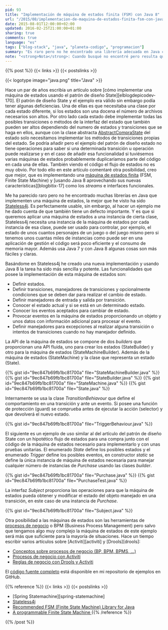 ```yaml
---
pid: 93
title: "Implementación de máquina de estados finita (FSM) con Java 8"
url: "/2015/08/implementacion-de-maquina-de-estados-finita-fsm-con-java-8/"
date: 2015-08-01T12:00:00+02:00
updated: 2016-02-25T21:00:00+01:00
sharing: true
comments: true
language: "es"
tags: ["blog-stack", "java", "planeta-codigo", "programacion"]
summary: "Es raro pero no he encontrado una librería adecuada en Java con una implementación de una máquina de estados. Stateless4j puede ser una candidata pero también tiene algunas deficiencias que pueden hacer que no nos sirva. Basándome en Stateless4j y usando Java 8 he creado una implementación de FSM con una funcionalidad similar y más ligera donde una única instancia de la máquina de estados es independiente del número de instancias de objetos en las que se use."
note: "<strong>Nota</strong>: Cuando busqué no encontré pero resulta que entre uno de los numerosos subproyectos de Spring está uno que sirve como implementación de máquina de estados, [Spring Statemachine](http://projects.spring.io/spring-statemachine/). Por supuesto, Spring Statemachine es mucho más avanzado que este ejemplo que muestro en el artículo y lo recomiendo también por su mejor soporte en futuras actualizaciones."
---
```


{{% post %}}
{{< links >}}
{{< postslinks >}}

{{< logotype image="java.png" title="Java" >}}

Hace un par de años escribía un artículo sobre [cómo implementar una máquina de estados usando el patrón de diseño State][elblogdepicodev-170]. El patrón de diseño State y el ejemplo era válido sin embargo podía tener algunas deficiencias. Una de ellas es que necesitaba una clase por cada estado diferente, si los estados son una docena el número de archivos necesarios son altos. Por otro lado cada estado debe implementar todas las posibles transiciones o métodos de la interfaz del estado que también pueden ser altos dependiendo del numero de estados y transiciones que se haga en ellos, aunque con la clase abstracta [AbstractCompraState](https://gist.github.com/picodotdev/6329908#file-abstractcomprastate-java) del estado solo necesitamos implementar los métodos de transiciones propias del estado. Se podría añadir pero el ejemplo del patrón de diseño estado no tiene operaciones para saber si una determinada transición u operación puede realizarse y en el caso de añadir esa funcionalidad si tuviésemos varias máquinas de estados probablemente duplicaríamos parte del código en cada una de ellas. También viendo el código el flujo de estados no es muy obvio. Por todo ello en este artículo comentaré otra posibilidad, creo que mejor, que es implementando una [máquina de estados finita](https://es.wikipedia.org/wiki/M%C3%A1quina_de_estados) (FSM, Finite State Machine) y [usando Java 8 aprovechando sus nuevas características][blogbitix-17] como los _streams_ e interfaces funcionales.

Me ha parecido raro pero no he encontrado muchas librerías en Java que implementen una máquina de estados, la mejor que he visto ha sido [Stateless4j](https://github.com/oxo42/stateless4j). Es perfectamente usable, sin embargo, al hacer un ejemplo me he dado cuenta de que también tiene un defecto importante. Y es que si queremos aplicar una máquina de estados a una instancia de cierta clase, Stateless4j necesita una instancia de la máquina de estados por cada instancia de esa clase, puede ser usado para controlar, por ejemplo, el estado de unos cuantos personajes de un juego o del juego mismo pero si tenemos unos cuantas miles de instancias como puede ser en una aplicación de gestión el código será poco eficiente y el consumo de memoria mayor. Además usa Java 7 y con Java 8 algunas cosas son más fáciles y claras.

Basándome en Stateless4j he creado una nueva implementación y usando Java 8 la tarea ha sido más sencilla y potente. Las funcionalidades que posee la implementación de esta máquina de estados son:

* Definir estados.
* Definir transiciones, manejadores de transiciones y opcionalmente condiciones que se deben dar para realizar el cambio de estado.
* Definir manejadores de entrada y salida por transición.
* Conocer el estado actual y si se está en un determinado estado.
* Conocer los eventos aceptados para cambiar de estado.
* Provocar eventos en la máquina de estados proporcionando un objeto y unos datos con información adicional para procesar el evento.
* Definir manejadores para excepciones al realizar alguna transición o intentos de transiciones cuando no hay manejador definido.

La API de la máquina de estados se compone de dos _builders_ que proporcionan una API fluida, uno para crear los estados (StateBuilder) y otro para la máquina de estados (StateMachineBuilder). Además de la máquina de estados (StateMachine) y la clase que representa un estado (State).

{{% gist id="9ec847b69fb1bc81700a" file="StateMachineBuilder.java" %}}
{{% gist id="9ec847b69fb1bc81700a" file="StateBuilder.java" %}}
{{% gist id="9ec847b69fb1bc81700a" file="StateMachine.java" %}}
{{% gist id="9ec847b69fb1bc81700a" file="State.java" %}}

Internamente se usa la clase _TransitionBehiavour_ que define el comportamiento en una transición y ante un evento. Si posee una función de protección (guard) se comprueba antes de ejecutar la acción (selector) y que devolverá el nuevo estado.

{{% gist id="9ec847b69fb1bc81700a" file="TriggerBehaviour.java" %}}

El siguiente es un ejemplo de uso similar al del artículo del patrón de diseño State con un hipotético flujo de estados para una compra junto con el código de la máquina de estados necesario para implementarlo y con unas pruebas unitarias. El enumerado _State_ define los posibles estados y el enumerado _Trigger_ define los posibles eventos, en constructor _static_ se define la única instancia de máquina de estados necesaria para manejar cualquier número de instancias de _Purchase_ usando las clases _builder_.

{{% gist id="9ec847b69fb1bc81700a" file="Purchase.java" %}}
{{% gist id="9ec847b69fb1bc81700a" file="PurchaseTest.java" %}}

La interfaz _Subject_ proporciona las operaciones para que la máquina de estados pueda obtener y modificar el estado del objeto manejado en una transición, en este caso de una instancia de _Purchase_.

{{% gist id="9ec847b69fb1bc81700a" file="Subject.java" %}}

Otra posibilidad a las máquinas de estados son las herramientas de [procesos de negocio](https://es.wikipedia.org/wiki/Proceso_de_negocio) o BPM (Business Process Management) pero salvo que tengamos algo muy complejo la máquina de estados de este ejemplo será más que suficiente para la mayoría de situaciones. Hace un tiempo escribir varios artículos sobre [Activiti][activiti] y [Drools][drools]:

* [Conceptos sobre procesos de negocio (BP, BPM, BPMS, ...) ](http://elblogdepicodev.blogspot.com.es/2012/09/conceptos-sobre-procesos-de-negocio-bp.html)
* [Procesos de negocio con Activiti](http://elblogdepicodev.blogspot.com.es/2012/09/procesos-de-negocio-con-activiti.html)
* [Reglas de negocio con Drools y Activiti](http://elblogdepicodev.blogspot.com.es/2012/10/reglas-de-negocio-con-drools-y-activiti.html)

El [código fuente completo](https://github.com/picodotdev/blog-ejemplos/tree/master/Machinarum) está disponible en mi repositorio de ejemplos en GitHub.

{{% reference %}}
{{< links >}}
{{< postslinks >}}
* [Spring Statemachine][spring-statemachine]
* [Stateless4j](https://github.com/oxo42/stateless4j)
* [Recommended FSM (Finite State Machine) Library for Java](http://stackoverflow.com/questions/10875317/recommended-fsm-finite-state-machine-library-for-java)
* [A programmable Finite State Machine ](http://www.java2s.com/Code/Java/Collections-Data-Structure/AprogrammableFiniteStateMachineimplementation.htm)
{{% /reference %}}

{{% /post %}}
